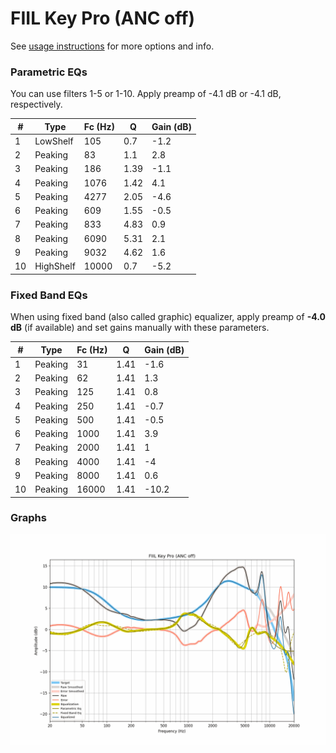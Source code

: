 # FIIL Key Pro (ANC off)
See [usage instructions](https://github.com/jaakkopasanen/AutoEq#usage) for more options and info.

### Parametric EQs
You can use filters 1-5 or 1-10. Apply preamp of -4.1 dB or -4.1 dB, respectively.

|   # | Type      |   Fc (Hz) |    Q |   Gain (dB) |
|-----|-----------|-----------|------|-------------|
|   1 | LowShelf  |       105 | 0.7  |        -1.2 |
|   2 | Peaking   |        83 | 1.1  |         2.8 |
|   3 | Peaking   |       186 | 1.39 |        -1.1 |
|   4 | Peaking   |      1076 | 1.42 |         4.1 |
|   5 | Peaking   |      4277 | 2.05 |        -4.6 |
|   6 | Peaking   |       609 | 1.55 |        -0.5 |
|   7 | Peaking   |       833 | 4.83 |         0.9 |
|   8 | Peaking   |      6090 | 5.31 |         2.1 |
|   9 | Peaking   |      9032 | 4.62 |         1.6 |
|  10 | HighShelf |     10000 | 0.7  |        -5.2 |

### Fixed Band EQs
When using fixed band (also called graphic) equalizer, apply preamp of **-4.0 dB** (if available) and set gains manually with these parameters.

|   # | Type    |   Fc (Hz) |    Q |   Gain (dB) |
|-----|---------|-----------|------|-------------|
|   1 | Peaking |        31 | 1.41 |        -1.6 |
|   2 | Peaking |        62 | 1.41 |         1.3 |
|   3 | Peaking |       125 | 1.41 |         0.8 |
|   4 | Peaking |       250 | 1.41 |        -0.7 |
|   5 | Peaking |       500 | 1.41 |        -0.5 |
|   6 | Peaking |      1000 | 1.41 |         3.9 |
|   7 | Peaking |      2000 | 1.41 |         1   |
|   8 | Peaking |      4000 | 1.41 |        -4   |
|   9 | Peaking |      8000 | 1.41 |         0.6 |
|  10 | Peaking |     16000 | 1.41 |       -10.2 |

### Graphs
![](./FIIL%20Key%20Pro%20(ANC%20off).png)

